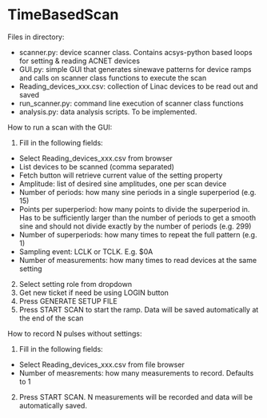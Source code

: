 # TimeBasedScan

Files in directory:
 - scanner.py: device scanner class. Contains acsys-python based loops for setting & reading ACNET devices
 - GUI.py: simple GUI that generates sinewave patterns for device ramps and calls on scanner class functions to execute the scan
 - Reading_devices_xxx.csv: collection of Linac devices to be read out and saved
 - run_scanner.py: command line execution of scanner class functions
 - analysis.py: data analysis scripts. To be implemented.

How to run a scan with the GUI:
1) Fill in the following fields:
 - Select Reading_devices_xxx.csv from browser
 - List devices to be scanned (comma separated)
 - Fetch button will retrieve current value of the setting property
 - Amplitude: list of desired sine amplitudes, one per scan device
 - Number of periods: how many sine periods in a single superperiod (e.g. 15)
 - Points per superperiod: how many points to divide the superperiod in. Has to be sufficiently larger than the number of periods to get a smooth sine and should not divide exactly by the number of periods (e.g. 299)
 - Number of superperiods: how many times to repeat the full pattern (e.g. 1)
 - Sampling event: LCLK or TCLK. E.g. $0A
 - Number of measurements: how many times to read devices at the same setting
2) Select setting role from dropdown
3) Get new ticket if need be using LOGIN button
4) Press GENERATE SETUP FILE
5) Press START SCAN to start the ramp. Data will be saved automatically at the end of the scan

How to record N pulses without settings:
1) Fill in the following fields:
 - Select Reading_devices_xxx.csv from file browser
 - Number of measrements: how many measurements to record. Defaults to 1
2) Press START SCAN. N measurements will be recorded and data will be automatically saved. 

